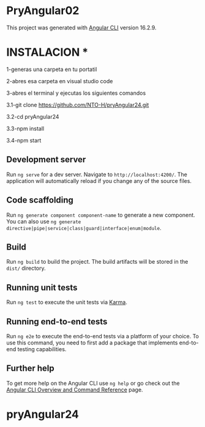 # PryAngular02

This project was generated with [Angular CLI](https://github.com/angular/angular-cli) version 16.2.9.



# INSTALACION *
1-generas una carpeta en tu portatil

2-abres esa carpeta en visual studio code

3-abres el terminal y ejecutas los siguientes comandos

3.1-git clone https://github.com/NTO-H/pryAngular24.git

3.2-cd pryAngular24

3.3-npm install

3.4-npm start 





## Development server

Run `ng serve` for a dev server. Navigate to `http://localhost:4200/`. The application will automatically reload if you change any of the source files.

## Code scaffolding

Run `ng generate component component-name` to generate a new component. You can also use `ng generate directive|pipe|service|class|guard|interface|enum|module`.

## Build

Run `ng build` to build the project. The build artifacts will be stored in the `dist/` directory.

## Running unit tests

Run `ng test` to execute the unit tests via [Karma](https://karma-runner.github.io).

## Running end-to-end tests

Run `ng e2e` to execute the end-to-end tests via a platform of your choice. To use this command, you need to first add a package that implements end-to-end testing capabilities.

## Further help

To get more help on the Angular CLI use `ng help` or go check out the [Angular CLI Overview and Command Reference](https://angular.io/cli) page.
# pryAngular24

